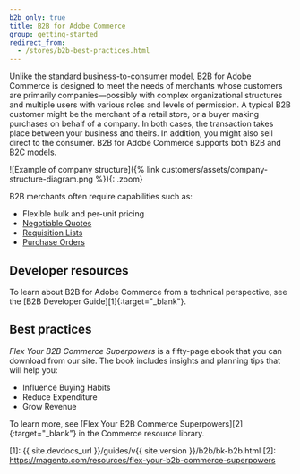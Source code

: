 ```yaml
---
b2b_only: true
title: B2B for Adobe Commerce
group: getting-started
redirect_from:
  - /stores/b2b-best-practices.html
---
```


Unlike the standard business-to-consumer model, B2B for Adobe Commerce is designed to meet the needs of merchants whose customers are primarily companies—possibly with complex organizational structures and multiple users with various roles and levels of permission. A typical B2B customer might be the merchant of a retail store, or a buyer making purchases on behalf of a company. In both cases, the transaction takes place between your business and theirs. In addition, you might also sell direct to the consumer. B2B for Adobe Commerce supports both B2B and B2C models.

![Example of company structure]({% link customers/assets/company-structure-diagram.png %}){: .zoom}

B2B merchants often require capabilities such as:

- Flexible bulk and per-unit pricing
- [Negotiable Quotes](https://docs.magento.com/user-guide/sales/quotes.html)
- [Requisition Lists](https://docs.magento.com/user-guide/configuration/customers/requisition-lists.html)
- [Purchase Orders](https://docs.magento.com/user-guide/configuration/general/b2b-features.html)

## Developer resources

To learn about B2B for Adobe Commerce from a technical perspective, see the [B2B Developer Guide][1]{:target="_blank"}.

## Best practices

_Flex Your B2B Commerce Superpowers_ is a fifty-page ebook that you can download from our site. The book includes insights and planning tips that will help you:

- Influence Buying Habits
- Reduce Expenditure
- Grow Revenue

To learn more, see [Flex Your B2B Commerce Superpowers][2]{:target="_blank"} in the Commerce resource library.

[1]: {{ site.devdocs_url }}/guides/v{{ site.version }}/b2b/bk-b2b.html
[2]: https://magento.com/resources/flex-your-b2b-commerce-superpowers
